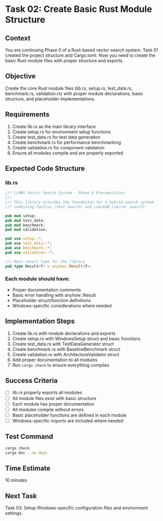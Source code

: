 # Task 02: Create Basic Rust Module Structure

## Context
You are continuing Phase 0 of a Rust-based vector search system. Task 01 created the project structure and Cargo.toml. Now you need to create the basic Rust module files with proper structure and exports.

## Objective
Create the core Rust module files (lib.rs, setup.rs, test_data.rs, benchmark.rs, validation.rs) with proper module declarations, basic structure, and placeholder implementations.

## Requirements
1. Create lib.rs as the main library interface
2. Create setup.rs for environment setup functions
3. Create test_data.rs for test data generation
4. Create benchmark.rs for performance benchmarking
5. Create validation.rs for component validation
6. Ensure all modules compile and are properly exported

## Expected Code Structure

### lib.rs
```rust
//! LLMKG Vector Search System - Phase 0 Prerequisites
//! 
//! This library provides the foundation for a hybrid search system
//! combining Tantivy (text search) and LanceDB (vector search).

pub mod setup;
pub mod test_data;
pub mod benchmark;
pub mod validation;

pub use setup::*;
pub use test_data::*;
pub use benchmark::*;
pub use validation::*;

/// Main result type for the library
pub type Result<T> = anyhow::Result<T>;
```

### Each module should have:
- Proper documentation comments
- Basic error handling with anyhow::Result
- Placeholder struct/function definitions
- Windows-specific considerations where needed

## Implementation Steps
1. Create lib.rs with module declarations and exports
2. Create setup.rs with WindowsSetup struct and basic functions
3. Create test_data.rs with TestDataGenerator struct
4. Create benchmark.rs with BaselineBenchmark struct
5. Create validation.rs with ArchitectureValidator struct
6. Add proper documentation to all modules
7. Run `cargo check` to ensure everything compiles

## Success Criteria
- [ ] lib.rs properly exports all modules
- [ ] All module files exist with basic structure
- [ ] Each module has proper documentation
- [ ] All modules compile without errors
- [ ] Basic placeholder functions are defined in each module
- [ ] Windows-specific imports are included where needed

## Test Command
```bash
cargo check
cargo doc --no-deps
```

## Time Estimate
10 minutes

## Next Task
Task 03: Setup Windows-specific configuration files and environment settings.